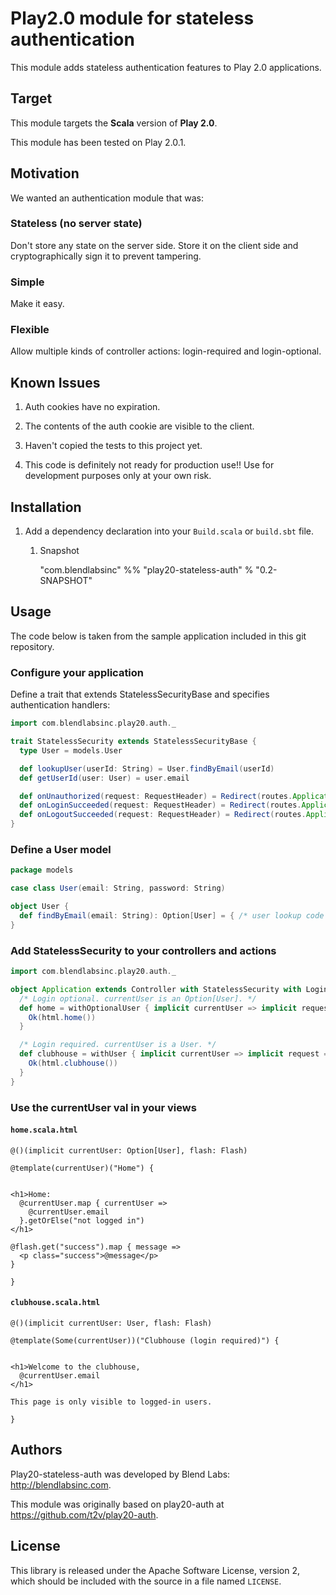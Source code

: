Play2.0 module for stateless authentication
===========================================================

This module adds stateless authentication features to Play 2.0 applications. 

Target
---------------------------------------

This module targets the __Scala__ version of __Play 2.0__.

This module has been tested on Play 2.0.1.

Motivation
---------------------------------------

We wanted an authentication module that was:

### Stateless (no server state)

Don't store any state on the server side. Store it on the client side and cryptographically sign it
to prevent tampering.

### Simple

Make it easy.

### Flexible

Allow multiple kinds of controller actions: login-required and login-optional.


Known Issues
---------------------------------------

1. Auth cookies have no expiration.

2. The contents of the auth cookie are visible to the client.

3. Haven't copied the tests to this project yet.

4. This code is definitely not ready for production use!! Use for development purposes only at your own risk.


Installation
---------------------------------------

1. Add a dependency declaration into your `Build.scala` or `build.sbt` file.

    1. Snapshot

        "com.blendlabsinc" %% "play20-stateless-auth" % "0.2-SNAPSHOT"


Usage
---------------------------------------

The code below is taken from the sample application included in this git repository.

### Configure your application

Define a trait that extends StatelessSecurityBase and specifies authentication handlers:

```scala
import com.blendlabsinc.play20.auth._

trait StatelessSecurity extends StatelessSecurityBase {
  type User = models.User

  def lookupUser(userId: String) = User.findByEmail(userId)
  def getUserId(user: User) = user.email

  def onUnauthorized(request: RequestHeader) = Redirect(routes.Application.login)
  def onLoginSucceeded(request: RequestHeader) = Redirect(routes.Application.home)
  def onLogoutSucceeded(request: RequestHeader) = Redirect(routes.Application.login)
}

```

### Define a User model

```scala
package models

case class User(email: String, password: String)

object User {
  def findByEmail(email: String): Option[User] = { /* user lookup code */ }
}

```

### Add StatelessSecurity to your controllers and actions

```scala
import com.blendlabsinc.play20.auth._

object Application extends Controller with StatelessSecurity with LoginLogout {
  /* Login optional. currentUser is an Option[User]. */
  def home = withOptionalUser { implicit currentUser => implicit request =>
    Ok(html.home())
  }

  /* Login required. currentUser is a User. */
  def clubhouse = withUser { implicit currentUser => implicit request =>
    Ok(html.clubhouse())
  }
}
```

### Use the currentUser val in your views

#### `home.scala.html`

```
@()(implicit currentUser: Option[User], flash: Flash)

@template(currentUser)("Home") {


<h1>Home: 
  @currentUser.map { currentUser =>
    @currentUser.email
  }.getOrElse("not logged in")
</h1>

@flash.get("success").map { message =>
  <p class="success">@message</p>
}   

}
```

#### `clubhouse.scala.html`

```
@()(implicit currentUser: User, flash: Flash)

@template(Some(currentUser))("Clubhouse (login required)") {


<h1>Welcome to the clubhouse,
  @currentUser.email
</h1>

This page is only visible to logged-in users.

}
```


Authors
---------------------------------------

Play20-stateless-auth was developed by Blend Labs: http://blendlabsinc.com.

This module was originally based on play20-auth at https://github.com/t2v/play20-auth.

License
---------------------------------------

This library is released under the Apache Software License, version 2, 
which should be included with the source in a file named `LICENSE`.

